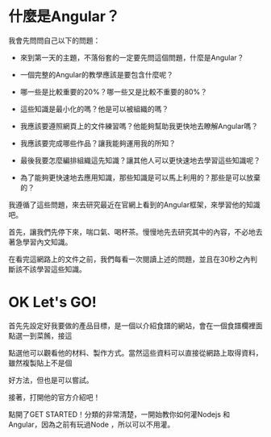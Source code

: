# 什麼是Angular？

我會先問問自己以下的問題：

- 來到第一天的主題，不落俗套的一定要先問這個問題，什麼是Angular？

- 一個完整的Angular的教學應該是要包含什麼呢？

- 哪一些是比較重要的20%？哪一些又是比較不重要的80%？

- 這些知識是最小化的嗎？他是可以被組織的嗎？

- 我應該要遵照網頁上的文件練習嗎？他能夠幫助我更快地去瞭解Angular嗎？

- 我應該要完成哪些作品？讓我能夠運用我的所知？

- 最後我要怎麼編排組織這先知識？讓其他人可以更快速地去學習這些知識呢？

- 為了能夠更快速地去應用知識，那些知識是可以馬上利用的？那些是可以放棄的？


我遵循了這些問題，來去研究最近在官網上看到的Angular框架，來學習他的知識吧。

首先，讓我們先停下來，喘口氣、喝杯茶。慢慢地先去研究其中的內容，不必地去著急學習內文知識。

在看完這網路上的文件之前，我們每看一次閱讀上述的問題，並且在30秒之內判斷該不該學習這些知識。

# OK Let's GO!

首先先設定好我要做的產品目標，是一個以介紹食譜的網站，會在一個食譜欄裡面點選一到菜餚，接這

點選他可以觀看他的材料、製作方式。當然這些資料可以直接從網路上取得資料，雖然複製貼上不是個

好方法，但也是可以嘗試。

接著，打開他的官方介紹吧！

點開了GET STARTED！分類的非常清楚，一開始教你如何灌Nodejs 和 Angular，因為之前有玩過Node
，所以可以不用灌。